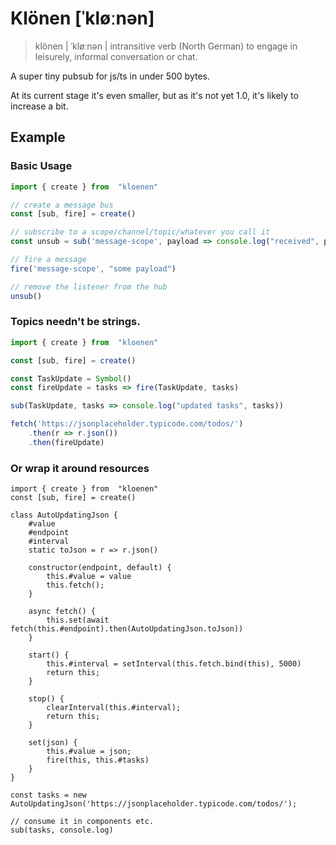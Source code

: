 # Klönen [ˈkløːnən]

> klönen | ˈkløːnən |
>   intransitive verb
>   (North German) to engage in leisurely, informal conversation or chat.


A super tiny pubsub for js/ts in under 500 bytes. 

At its current stage it's even smaller, but as it's not yet 1.0, it's likely to increase a bit.

## Example

### Basic Usage

```ts
import { create } from  "kloenen"

// create a message bus
const [sub, fire] = create()

// subscribe to a scope/channel/topic/whatever you call it
const unsub = sub('message-scope', payload => console.log("received", payload))

// fire a message
fire('message-scope', "some payload")

// remove the listener from the hub
unsub() 
```


### Topics needn't be strings.

```ts
import { create } from  "kloenen"

const [sub, fire] = create()

const TaskUpdate = Symbol()
const fireUpdate = tasks => fire(TaskUpdate, tasks)

sub(TaskUpdate, tasks => console.log("updated tasks", tasks))

fetch('https://jsonplaceholder.typicode.com/todos/')
    .then(r => r.json())
    .then(fireUpdate)

```

### Or wrap it around resources

```tsx
import { create } from  "kloenen"
const [sub, fire] = create()

class AutoUpdatingJson {
    #value
    #endpoint
    #interval
    static toJson = r => r.json()

    constructor(endpoint, default) {
        this.#value = value
        this.fetch();
    }

    async fetch() {
        this.set(await fetch(this.#endpoint).then(AutoUpdatingJson.toJson))
    }

    start() {
        this.#interval = setInterval(this.fetch.bind(this), 5000)
        return this;
    }

    stop() {
        clearInterval(this.#interval);
        return this;
    }

    set(json) {
        this.#value = json;
        fire(this, this.#tasks)
    }
}

const tasks = new AutoUpdatingJson('https://jsonplaceholder.typicode.com/todos/');

// consume it in components etc.
sub(tasks, console.log)
```
